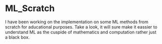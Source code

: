 # ML_Scratch
I have been working on the implementation on some ML methods from scratch for aducational purposes. Take a look, it will sure make it eassier to understand ML as the cuspide of mathematics and computation rather just a black box.
